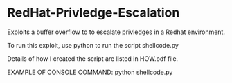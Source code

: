 # RedHat-Privledge-Escalation
Exploits a buffer overflow to to escalate privledges in a Redhat environment.

To run this exploit, use python to run the script shellcode.py

Details of how I created the script are listed in HOW.pdf file.

EXAMPLE OF CONSOLE COMMAND:
python shellcode.py